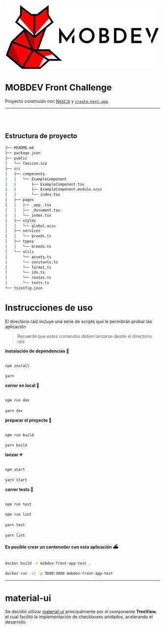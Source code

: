 ![MOBDEV](public/logo.svg)

# MOBDEV Front Challenge

Proyecto construido con [Next.js](https://nextjs.org/) y [`create-next-app`](https://github.com/vercel/next.js/tree/canary/packages/create-next-app).

---

<br>
<br>

## Estructura de proyecto

```sh
├── README.md
├── package.json
├── public
│   └── favicon.ico
├── src
│   ├── components
│   │   └── ExampleComponent
|   |       ├── ExampleComponent.tsx
|   |       ├── ExampleComponent.module.scss
│   │       └── index.tsx
│   ├── pages
│   │   ├── _app_.tsx
│   │   ├── _document.tsx
│   │   └── index.tsx
│   ├── styles
│   │   └── global.scss
│   ├── services
│   │   └── breeds.ts
│   ├── types
│   │   └── breeds.ts
│   └── utils
│       └── assets.ts
│       └── constants.ts
│       └── format.ts
│       └── ids.ts
│       └── routes.ts
│       └── texts.ts
└── tsconfig.json
```

# Instrucciones de uso

El directorio raíz incluye una serie de scripts que le permitirán probar las aplicación

> Recuerde que estos comandos deben lanzarse desde el directorio raíz

**instalación de dependencias 📀**

```sh

npm install

yarn

```

**correr en local 🔨**

```sh

npm run dev

yarn dev

```

**preparar el proyecto 🔨**

```sh

npm run build

yarn build

```

**lanzar ✈**

```sh

npm start

yarn start

```

**correr tests 🚧**

```sh

npm run test

npm run lint

yarn test

yarn lint

```

**Es posible crear un contenedor con esta aplicación ⛴**

```sh

docker build -t mobdev-front-app-test .

docker run -it -p 3000:3000 mobdev-front-app-test

```

----

# material-ui

Se decidió utilizar [material-ui](https://v3.material-ui.com/) principalmente por el
componente **TreeView**, el cual facilitó la implementación de checkboxes anidados, acelerando
el desarrollo
